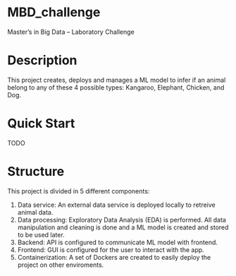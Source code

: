 # MBD_challenge
Master’s in Big Data – Laboratory Challenge

# Description

This project creates, deploys and manages a ML model to infer if an animal belong to any of these 4 possible types: Kangaroo, Elephant, Chicken, and Dog.

# Quick Start

TODO

# Structure

This project is divided in 5 different components:

1. Data service: An external data service is deployed locally to retreive animal data.
2. Data processing: Exploratory Data Analysis (EDA) is performed. All data manipulation and cleaning is done and a ML model is created and stored to be used later.
3. Backend: API is configured to communicate ML model with frontend.
4. Frontend: GUI is configured for the user to interact with the app.
5. Containerization: A set of Dockers are created to easily deploy the project on other enviroments.